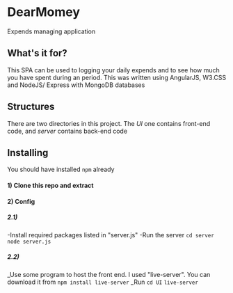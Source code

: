 # DearMomey
 Expends managing application
## What's it for?
This SPA can be used to logging your daily expends and to see how much you have spent during an period.
This was written using AngularJS, W3.CSS and NodeJS/ Express with MongoDB databases
## Structures
There are two directories in this project. The *UI* one contains front-end code, and *server* contains back-end code
## Installing
You should have installed `npm` already
#### 1) Clone this repo and extract
#### 2) Config
##### 2.1) 
-Install required packages listed in "server.js"
-Run the server
    `cd server`
    `node server.js`
##### 2.2)
_Use some program to host the front end. I used "live-server". You can download it from `npm install live-server`
_Run 
    `cd UI`
    `live-server`
 
